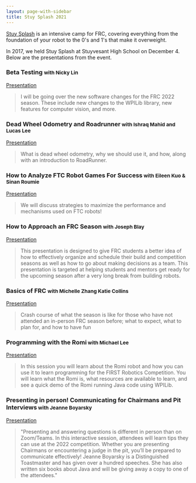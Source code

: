 ```yaml
---
layout: page-with-sidebar
title: Stuy Splash 2021
---
```


[Stuy Splash](/community/projects/stuysplash/) is an intensive camp for FRC, covering everything from the foundation of your robot to the 0's and 1's that make it overweight.

In 2017, we held Stuy Splash at Stuyvesant High School on December 4. Below are the presentations from the event.

### Beta Testing <small>with Nicky Lin</small>
[Presentation](https://docs.google.com/presentation/d/1F00SK0r5_fpESj5BRldIC0qP32ThpbPQUoDMvAnivJs/edit?usp=sharing)

> I will be going over the new software changes for the FRC 2022 season. These include new changes to the WPILib library, new features for computer vision, and more.

### Dead Wheel Odometry and Roadrunner<small> with Ishraq Mahid and Lucas Lee</small>
[Presentation](https://docs.google.com/presentation/d/1_wMHEeby_CSlWzZaqu3alH6xeSJO7ZdJubM_UcSJYnk/edit?usp=sharing)

> What is dead wheel odometry, why we should use it, and how, along with an introduction to RoadRunner.

### How to Analyze FTC Robot Games For Success<small> with Eileen Kuo & Sinan Roumie</small>
[Presentation](
https://docs.google.com/presentation/d/13kD5RFwNN5SWCgJHRploBdMRVvhd0AP-q254TjuV5xs/edit?usp=sharing)

> We will discuss strategies to maximize the performance and mechanisms used on FTC robots!

### How to Approach an FRC Season<small> with Joseph Blay</small>
[Presentation](
https://docs.google.com/presentation/d/1koR_LJUQr0Bl9JbjXiroavUQUp-aPUIsiXEXa5tInns/edit?usp=sharing)

> This presentation is designed to give FRC students a better idea of how to effectively organize and schedule their build and competition seasons as well as how to go about making decisions as a team. This presentation is targeted at helping students and mentors get ready for the upcoming season after a very long break from building robots.

### Basics of FRC <small>with Michelle Zhang Katie Collins</small>
[Presentation](
https://docs.google.com/presentation/d/1DR4fiVbVvcC46MpaIfKRxfQ5okzx3CciGr-sISU3pTU/edit?usp=sharing)

> Crash course of what the season is like for those who have not attended an in-person FRC season before; what to expect, what to plan for, and how to have fun

### Programming with the Romi<small> with Michael Lee</small>
[Presentation](
https://docs.google.com/presentation/d/1-4Id9CF9UfpHhG_Rlr7_rLpahwCxcPAz/edit?usp=sharing&ouid=117641438514045868531&rtpof=true&sd=true)

> In this session you will learn about the Romi robot and how you can use it to learn programming for the FIRST Robotics Competition. You will learn what the Romi is, what resources are available to learn, and see a quick demo of the Romi running Java code using WPILib.

### Presenting in person! Communicating for Chairmans and Pit Interviews<small> with Jeanne Boyarsky</small>
[Presentation](
https://docs.google.com/presentation/d/1c716GScX0mzcnDAIznfAcWcDShFhdcn6/edit?usp=sharing&ouid=117641438514045868531&rtpof=true&sd=true)

> "Presenting and answering questions is different in person than on Zoom/Teams. In this interactive session, attendees will learn tips they can use at the 2022 competition. Whether you are presenting Chairmans or encountering a judge in the pit, you’ll be prepared to communicate effectively! Jeanne Boyarsky is a Distinguished Toastmaster and has given over a hundred speeches. She has also written six books about Java and will be giving away a copy to one of the attendees."